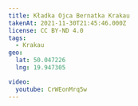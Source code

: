 ```yaml
---
title: Kładka Ojca Bernatka Krakau
takenAt: 2021-11-30T21:45:46.000Z
license: CC BY-ND 4.0
tags:
  - Krakau
geo:
  lat: 50.047226
  lng: 19.947305

video:
  youtube: CrWEonMrq5w
---
```

